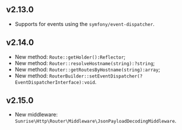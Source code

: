 ## v2.13.0

* Supports for events using the `symfony/event-dispatcher`.

## v2.14.0

* New method: `Route::getHolder():Reflector`;
* New method: `Router::resolveHostname(string):?string`;
* New method: `Router::getRoutesByHostname(string):array`;
* New method: `RouterBuilder::setEventDispatcher(?EventDispatcherInterface):void`.

## v2.15.0

* New middleware: `Sunrise\Http\Router\Middleware\JsonPayloadDecodingMiddleware`.
